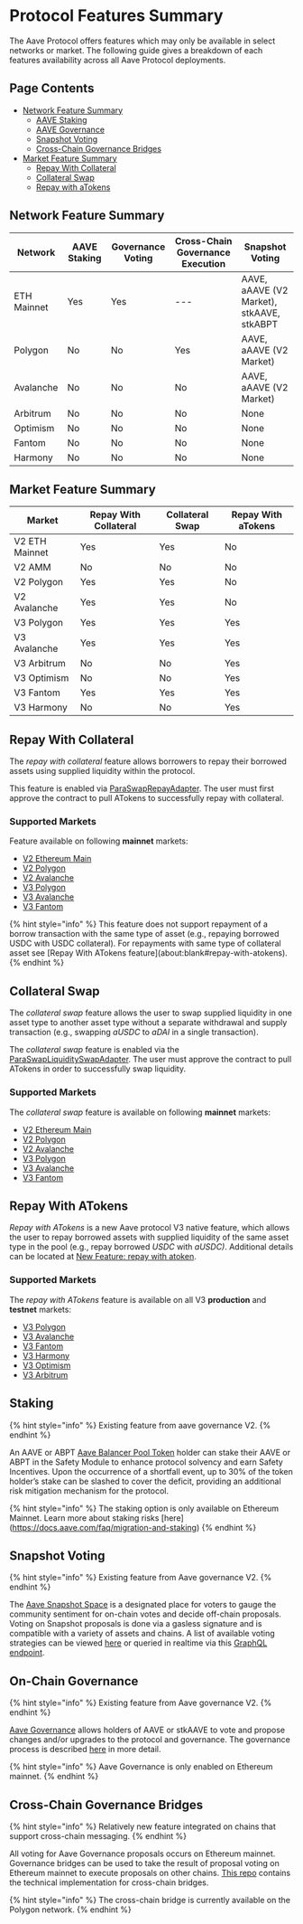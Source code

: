 # Protocol Features Summary

The Aave Protocol offers features which may only be available in select networks or market. The following guide gives a breakdown of each features availability across all Aave Protocol deployments.

## Page Contents

* [Network Feature Summary](protocol-feature-summary.md#network-feature-summary)
  * [AAVE Staking](protocol-feature-summary.md#staking)
  * [AAVE Governance](protocol-feature-summary.md#on-chain-governance)
  * [Snapshot Voting](protocol-feature-summary.md#snapshot-voting)
  * [Cross-Chain Governance Bridges](protocol-feature-summary.md#cross-chain-governance-bridges)
* [Market Feature Summary](protocol-feature-summary.md#market-feature-summary)
  * [Repay With Collateral](protocol-feature-summary.md#repay-with-collateral)
  * [Collateral Swap](protocol-feature-summary.md#collateral-swap)
  * [Repay with aTokens](protocol-feature-summary.md#repay-with-atokens)

## Network Feature Summary

| Network     | AAVE Staking | Governance Voting | Cross-Chain Governance Execution | Snapshot Voting                           |
| ----------- | ------------ | ----------------- | -------------------------------- | ----------------------------------------- |
| ETH Mainnet | Yes          | Yes               | ---                              | AAVE, aAAVE (V2 Market), stkAAVE, stkABPT |
| Polygon     | No           | No                | Yes                              | AAVE, aAAVE (V2 Market)                   |
| Avalanche   | No           | No                | No                               | AAVE, aAAVE (V2 Market)                   |
| Arbitrum    | No           | No                | No                               | None                                      |
| Optimism    | No           | No                | No                               | None                                      |
| Fantom      | No           | No                | No                               | None                                      |
| Harmony     | No           | No                | No                               | None                                      |

## Market Feature Summary

| Market         | Repay With Collateral | Collateral Swap | Repay With aTokens |
| -------------- | --------------------- | --------------- | ------------------ |
| V2 ETH Mainnet | Yes                   | Yes             | No                 |
| V2 AMM         | No                    | No              | No                 |
| V2 Polygon     | Yes                   | Yes             | No                 |
| V2 Avalanche   | Yes                   | Yes             | No                 |
| V3 Polygon     | Yes                   | Yes             | Yes                |
| V3 Avalanche   | Yes                   | Yes             | Yes                |
| V3 Arbitrum    | No                    | No              | Yes                |
| V3 Optimism    | No                    | No              | Yes                |
| V3 Fantom      | Yes                   | Yes             | Yes                |
| V3 Harmony     | No                    | No              | Yes                |

## Repay With Collateral

The _repay with collateral_ feature allows borrowers to repay their borrowed assets using supplied liquidity within the protocol.

This feature is enabled via [ParaSwapRepayAdapter](https://github.com/aave/aave-v3-periphery/blob/master/contracts/adapters/paraswap/ParaSwapRepayAdapter.sol). The user must first approve the contract to pull ATokens to successfully repay with collateral.

### Supported Markets

Feature available on following **mainnet** markets:

* [V2 Ethereum Main](https://docs.aave.com/developers/v/2.0/deployed-contracts/deployed-contracts)
* [V2 Polygon](https://docs.aave.com/developers/v/2.0/deployed-contracts/matic-polygon-market)
* [V2 Avalanche](https://docs.aave.com/developers/v/2.0/deployed-contracts/avalanche-market)
* [V3 Polygon](../deployed-contracts/v3-mainnet/polygon.md)
* [V3 Avalanche](../deployed-contracts/v3-mainnet/avalanche.md)
* [V3 Fantom](../deployed-contracts/v3-mainnet/fantom.md)

{% hint style="info" %}
This feature does not support repayment of a borrow transaction with the same type of asset (e.g., repaying borrowed USDC with USDC collateral). For repayments with same type of collateral asset see \[Repay With ATokens feature]\(about:blank#repay-with-atokens).
{% endhint %}

## Collateral Swap

The _collateral swap_ feature allows the user to swap supplied liquidity in one asset type to another asset type without a separate withdrawal and supply transaction (e.g., swapping _aUSDC_ to _aDAI_ in a single transaction).

The _collateral swap_ feature is enabled via the [ParaSwapLiquiditySwapAdapter](https://github.com/aave/aave-v3-periphery/blob/master/contracts/adapters/paraswap/ParaSwapLiquiditySwapAdapter.sol). The user must approve the contract to pull ATokens in order to successfully swap liquidity.

### Supported Markets

The _collateral swap_ feature is available on following **mainnet** markets:

* [V2 Ethereum Main](https://docs.aave.com/developers/v/2.0/deployed-contracts/deployed-contracts)
* [V2 Polygon](https://docs.aave.com/developers/v/2.0/deployed-contracts/matic-polygon-market)
* [V2 Avalanche](https://docs.aave.com/developers/v/2.0/deployed-contracts/avalanche-market)
* [V3 Polygon](../deployed-contracts/v3-mainnet/polygon.md)
* [V3 Avalanche](../deployed-contracts/v3-mainnet/avalanche.md)
* [V3 Fantom](../deployed-contracts/v3-mainnet/fantom.md)

## Repay With ATokens

_Repay with ATokens_ is a new Aave protocol V3 native feature, which allows the user to repay borrowed assets with supplied liquidity of the same asset type in the pool (e.g., repay borrowed _USDC_ with _aUSDC)_. Additional details can be located at [New Feature: repay with atoken](../whats-new/repay-with-atokens.md).

### Supported Markets

The _repay with ATokens_ feature is available on all V3 **production** and **testnet** markets:

* [V3 Polygon](../deployed-contracts/v3-mainnet/polygon.md)
* [V3 Avalanche](../deployed-contracts/v3-mainnet/avalanche.md)
* [V3 Fantom](../deployed-contracts/v3-mainnet/fantom.md)
* [V3 Harmony](../deployed-contracts/v3-mainnet/harmony.md)
* [V3 Optimism](../deployed-contracts/v3-mainnet/optimism.md)
* [V3 Arbitrum](../deployed-contracts/v3-mainnet/arbitrum.md)

## Staking

{% hint style="info" %}
Existing feature from aave governance V2.
{% endhint %}

An AAVE or ABPT [Aave Balancer Pool Token](https://pools.balancer.exchange/#/pool/0xc697051d1c6296c24ae3bcef39aca743861d9a81/about) holder can stake their AAVE or ABPT in the Safety Module to enhance protocol solvency and earn Safety Incentives. Upon the occurrence of a shortfall event, up to 30% of the token holder’s stake can be slashed to cover the deficit, providing an additional risk mitigation mechanism for the protocol.

{% hint style="info" %}
The staking option is only available on Ethereum Mainnet. Learn more about staking risks \[here]\(https://docs.aave.com/faq/migration-and-staking)
{% endhint %}

## Snapshot Voting

{% hint style="info" %}
Existing feature from Aave governance V2.
{% endhint %}

The [Aave Snapshot Space](https://snapshot.org/#/aave.eth) is a designated place for voters to gauge the community sentiment for on-chain votes and decide off-chain proposals. Voting on Snapshot proposals is done via a gasless signature and is compatible with a variety of assets and chains. A list of available voting strategies can be viewed [here](protocol-feature-summary.md#network-feature-summary) or queried in realtime via this [GraphQL endpoint](https://hub.snapshot.org/graphql?query=%0Aquery%20Spaces%20%7B%0A%20%20spaces\(%0A%20%20%20%20first%3A%2020%2C%0A%20%20%20%20skip%3A%200%2C%0A%20%20%20%20orderBy%3A%20%22created%22%2C%0A%20%20%20%20orderDirection%3A%20desc%2C%0A%20%20%20%20where%3A%20%7Bid%3A%20%22aave.eth%22%7D%0A%20%20\)%20%7B%0A%20%20%20%20id%0A%20%20%20%20name%0A%20%20%20%20about%0A%20%20%20%20network%0A%20%20%20%20symbol%0A%20%20%20%20strategies%20%7B%0A%20%20%20%20%20%20name%0A%20%20%20%20%20%20network%0A%20%20%20%20%20%20params%0A%20%20%20%20%7D%0A%20%20%20%20admins%0A%20%20%20%20members%0A%20%20%20%20filters%20%7B%0A%20%20%20%20%20%20minScore%0A%20%20%20%20%20%20onlyMembers%0A%20%20%20%20%7D%0A%20%20%20%20plugins%0A%20%20%7D%0A%7D).

## On-Chain Governance

{% hint style="info" %}
Existing feature from Aave governance V2.
{% endhint %}

[Aave Governance](https://docs.aave.com/developers/v/2.0/protocol-governance/governance) allows holders of AAVE or stkAAVE to vote and propose changes and/or upgrades to the protocol and governance. The governance process is described [here](https://docs.aave.com/governance/) in more detail.

{% hint style="info" %}
Aave Governance is only enabled on Ethereum mainnet.
{% endhint %}

## Cross-Chain Governance Bridges

{% hint style="info" %}
Relatively new feature integrated on chains that support cross-chain messaging.
{% endhint %}

All voting for Aave Governance proposals occurs on Ethereum mainnet. Governance bridges can be used to take the result of proposal voting on Ethereum mainnet to execute proposals on other chains. [This repo](https://github.com/aave/governance-crosschain-bridges) contains the technical implementation for cross-chain bridges.

{% hint style="info" %}
The cross-chain bridge is currently available on the Polygon network.
{% endhint %}
